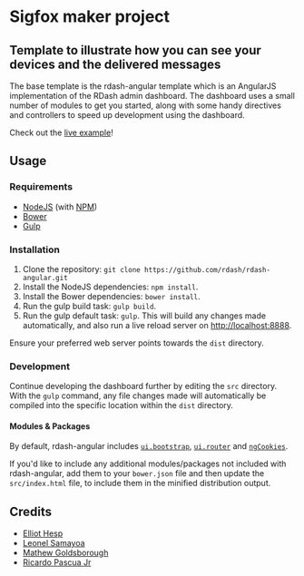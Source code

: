 # Sigfox maker project
## Template to illustrate how you can see your devices and the delivered messages

The base template is the rdash-angular template which is an AngularJS implementation of the RDash admin dashboard. The dashboard uses a small number of modules to get you started, along with some handy directives and controllers to speed up development using the dashboard.

Check out the [live example](http://rdash.github.io/)!

## Usage
### Requirements
* [NodeJS](http://nodejs.org/) (with [NPM](https://www.npmjs.org/))
* [Bower](http://bower.io)
* [Gulp](http://gulpjs.com)

### Installation
1. Clone the repository: `git clone https://github.com/rdash/rdash-angular.git`
2. Install the NodeJS dependencies: `npm install`.
3. Install the Bower dependencies: `bower install`.
4. Run the gulp build task: `gulp build`.
5. Run the gulp default task: `gulp`. This will build any changes made automatically, and also run a live reload server on [http://localhost:8888](http://localhost:8888).

Ensure your preferred web server points towards the `dist` directory.

### Development
Continue developing the dashboard further by editing the `src` directory. With the `gulp` command, any file changes made will automatically be compiled into the specific location within the `dist` directory.

#### Modules & Packages
By default, rdash-angular includes [`ui.bootstrap`](http://angular-ui.github.io/bootstrap/), [`ui.router`](https://github.com/angular-ui/ui-router) and [`ngCookies`](https://docs.angularjs.org/api/ngCookies). 

If you'd like to include any additional modules/packages not included with rdash-angular, add them to your `bower.json` file and then update the `src/index.html` file, to include them in the minified distribution output.

## Credits
* [Elliot Hesp](https://github.com/Ehesp)
* [Leonel Samayoa](https://github.com/lsamayoa)
* [Mathew Goldsborough](https://github.com/mgoldsborough)
* [Ricardo Pascua Jr](https://github.com/rdpascua)

